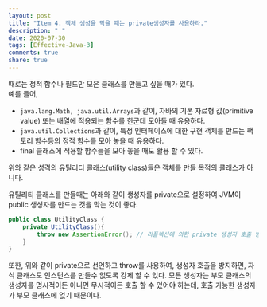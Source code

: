 ```yaml
---
layout: post
title: "Item 4. 객체 생성을 막을 때는 private생성자를 사용하라."
description: " "
date: 2020-07-30
tags: [Effective-Java-3]
comments: true
share: true
---
```


때로는 정적 함수나 필드만 모은 클래스를 만들고 싶을 때가 있다.<br/>
예를 들어, 
* ```java.lang.Math, java.util.Arrays```과 같이, 자바의 기본 자료형 값(primitive value) 또는 배열에 적용되는 함수를 한군데 모아둘 때 유용하다.
* ```java.util.Collections```과 같이, 특정 인터페이스에 대한 구현 객체를 만드는 팩토리 함수등의 정적 함수를 모아 놓을 때 유용하다.
* final 클래스에 적용할 함수들을 모아 놓을 때도 활용 할 수 있다.

위와 같은 성격의 유틸리티 클래스(utility class)들은 객체를 만들 목적의 클래스가 아니다.

유틸리티 클래스를 만들때는 아래와 같이 생성자를 private으로 설정하여 JVM이 public 생성자를 만드는 것을 막는 것이 좋다.

```java
public class UtilityClass {
	private UtilityClass(){
		throw new AssertionError(); // 리플렉션에 의한 private 생성자 호출 방지 ( 규칙 03번 참조 )
	}
}

``` 

또한, 위와 같이 private으로 선언하고 throw를 사용하여, 생성자 호출을 방지하면, 자식 클래스도 인스턴스를 만들수 없도록 강제 할 수 있다.
모든 생성자는 부모 클래스의 생성자를 명시적이든 아니면 무시적이든 호출 할 수 있어야 하는데, 호출 가능한 생성자가 부모 클래스에 없기 때문이다.



